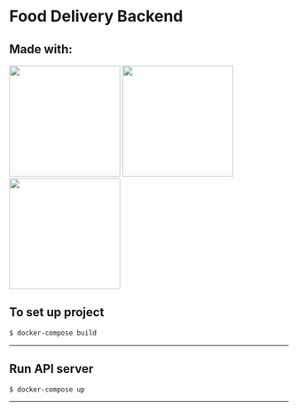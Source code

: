 # Food Delivery Backend
## **Made with:**  

<img src="https://miro.medium.com/max/2732/1*scZ5_B1mKwZxqP0KuCkf_w.png" height="200"/> <img src="https://techcrunch.com/wp-content/uploads/2015/09/docker-dark.png?w=1390&crop=1" height="200"/> <img src="https://cdn-bhdil.nitrocdn.com/isrDVIFCpCXbHHPoNruCoFKRiVumSNxS/assets/static/optimized/wp-content/uploads/6474aa16a99e8d32db4e89bdabbb2807.postgresql-connection-refused-298x300.png" height="200"/>

## To set up project ##
```sh
$ docker-compose build
```

- - - - 

## Run API server ##
```sh
$ docker-compose up
```

- - - - 
